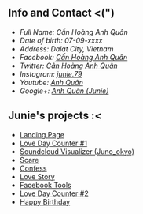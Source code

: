 ## [](#info-and-contact-)Info and Contact <(")

- _Full Name: Cấn Hoàng Anh Quân_
- _Date of birth: 07-09-xxxx_
- _Address: Dalat City, Vietnam_
- _Facebook: [Cấn Hoàng Anh Quân](https://www.facebook.com/junie.deeptry)_
- _Twitter: [Cấn Hoàng Anh Quân](https://twitter.com/anhquancanhoang)_
- _Instagram: [junie.79](https://www.instagram.com/junie.79/)_
- _Youtube: [Anh Quân](https://www.youtube.com/channel%2FUCMvsAzrhy7_17nuQAPp8_nA%2F)_
- _Google+: [Anh Quân (Junie)](https://plus.google.com/u/0/102479544213832178614)_

## [](#junies-projects-)Junie's projects :<

- [Landing Page](https://junie79.github.io/landing)
- [Love Day Counter #1](https://junie79.github.io/lovedays)
- [Soundcloud Visualizer (Juno_okyo)](https://junie79.github.io/soundcloud)
- [Scare](https://junie79.github.io/doama)
- [Confess](https://junie79.github.io/totinh)
- [Love Story](https://junie79.github.io/lovestory)
- [Facebook Tools](https://junie79.github.io/facebooktools)
- [Love Day Counter #2](https://junie79.github.io/love)
- [Happy Birthday](https://junie79.github.io/sinhnhat)
